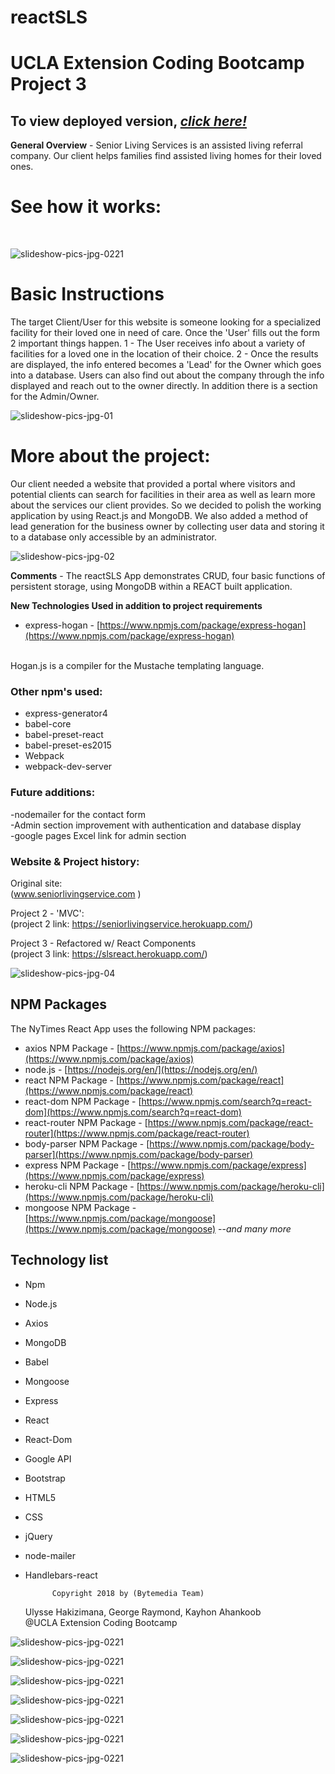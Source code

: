 # reactSLS
# UCLA Extension Coding Bootcamp Project 3

## To view deployed version, _**[click here!](https://slsreact.herokuapp.com/)**_

**General Overview** - Senior Living Services is an assisted living referral company. Our client helps families find assisted living homes for their loved ones.

# See how it works:
<br>

![slideshow-pics-jpg-0221](https://github.com/kayhon/react_sls/blob/master/Resources/slsog2.gif)

# Basic Instructions
The target Client/User for this website is someone looking for a specialized facility for their loved one in need of care. Once the 'User' fills out the form 2 important things happen. 1 - The User receives info about a variety of facilities for a loved one in the location of their choice. 2 - Once the results are displayed, the info entered becomes a 'Lead' for the Owner which goes into a database. Users can also find out about the company through the info displayed and reach out to the owner directly. In addition there is a section for the Admin/Owner.

![slideshow-pics-jpg-01](https://github.com/kayhon/seniorlivingservice/blob/master/public/assets/img/slide1.jpg)<br>

# More about the project:

Our client needed a website that provided a portal where visitors and potential clients can search for facilities in their area as well as learn more about the services our client provides. So we decided to polish the working application by using React.js and MongoDB.
We  also added  a method of lead generation for the business owner by collecting user data and storing it to a database only accessible by an administrator.

![slideshow-pics-jpg-02](https://github.com/kayhon/seniorlivingservice/blob/master/public/assets/img/slide2.jpg)<br>


**Comments** - The reactSLS App demonstrates CRUD, four basic functions of persistent storage, using MongoDB within a REACT built application.

**New Technologies Used in addition to project requirements**
- express-hogan - [https://www.npmjs.com/package/express-hogan](https://www.npmjs.com/package/express-hogan)
<br>
Hogan.js is a compiler for the Mustache templating language.
<br>

### Other npm's used:
- express-generator4<br>
- babel-core<br>
- babel-preset-react<br>
- babel-preset-es2015<br>
- Webpack<br>
- webpack-dev-server<br>

### Future additions:
-nodemailer for the contact form<br>
-Admin section improvement with authentication and database display<br>
-google pages Excel link for admin section<br>

### Website & Project history:
Original site: <br>
(www.seniorlivingservice.com )<br>

Project 2 - 'MVC':<br>
(project 2 link: https://seniorlivingservice.herokuapp.com/)<br>

Project 3 - Refactored w/ React Components<br>
(project 3 link: https://slsreact.herokuapp.com/)<br>

<!-- ![slideshow-pics-jpg-03](https://github.com/kayhon/seniorlivingservice/blob/master/public/assets/img/slide3.jpg)<br> -->
![slideshow-pics-jpg-04](https://github.com/kayhon/seniorlivingservice/blob/master/public/assets/img/slide4.jpg)<br>
<!-- ![slideshow-pics-jpg-05](https://github.com/kayhon/seniorlivingservice/blob/master/public/assets/img/slide5.jpg)<br> -->

## NPM Packages
The NyTimes React App uses the following NPM packages:
- axios NPM Package - [https://www.npmjs.com/package/axios](https://www.npmjs.com/package/axios)
- node.js - [https://nodejs.org/en/](https://nodejs.org/en/)
- react NPM Package - [https://www.npmjs.com/package/react](https://www.npmjs.com/package/react)
- react-dom NPM Package - [https://www.npmjs.com/search?q=react-dom](https://www.npmjs.com/search?q=react-dom)
- react-router NPM Package - [https://www.npmjs.com/package/react-router](https://www.npmjs.com/package/react-router)
- body-parser NPM Package - [https://www.npmjs.com/package/body-parser](https://www.npmjs.com/package/body-parser)
- express NPM Package - [https://www.npmjs.com/package/express](https://www.npmjs.com/package/express)
- heroku-cli NPM Package - [https://www.npmjs.com/package/heroku-cli](https://www.npmjs.com/package/heroku-cli)
- mongoose NPM Package - [https://www.npmjs.com/package/mongoose](https://www.npmjs.com/package/mongoose)
--*and many more*

## Technology list

- Npm
- Node.js
- Axios
- MongoDB
- Babel
- Mongoose
- Express
- React
- React-Dom
- Google API
- Bootstrap
- HTML5
- CSS
- jQuery
- node-mailer
- Handlebars-react

            Copyright 2018 by (Bytemedia Team)
  Ulysse Hakizimana, George Raymond, Kayhon Ahankoob<br>
            @UCLA Extension Coding Bootcamp<br>

<!-- ![slideshow-pics-jpg-0331](https://github.com/kayhon/react_sls/blob/master/Resources/sls_1.jpg) -->

![slideshow-pics-jpg-0221](https://github.com/kayhon/react_sls/blob/master/Resources/sls_2.jpg)

![slideshow-pics-jpg-0221](https://github.com/kayhon/react_sls/blob/master/Resources/sls_3.jpg)

![slideshow-pics-jpg-0221](https://github.com/kayhon/react_sls/blob/master/Resources/sls_4.jpg)

![slideshow-pics-jpg-0221](https://github.com/kayhon/react_sls/blob/master/Resources/sls_5.jpg)

![slideshow-pics-jpg-0221](https://github.com/kayhon/react_sls/blob/master/Resources/sls_6.jpg)

![slideshow-pics-jpg-0221](https://github.com/kayhon/react_sls/blob/master/Resources/sls_7.jpg)

![slideshow-pics-jpg-0221](https://github.com/kayhon/react_sls/blob/master/Resources/sls_8.jpg)
